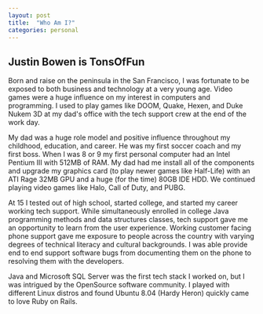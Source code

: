 ```yaml
---
layout: post
title:  "Who Am I?"
categories: personal
---
```

## Justin Bowen is TonsOfFun
Born and raise on the peninsula in the San Francisco, I was fortunate to be exposed to both business and technology at a very young age. Video games were a huge influence on my interest in computers and programming. I used to play games like DOOM, Quake, Hexen, and Duke Nukem 3D at my dad's office with the tech support crew at the end of the work day. 

My dad was a huge role model and positive influence throughout my childhood, education, and career. He was my first soccer coach and my first boss. When I was 8 or 9 my first personal computer had an Intel Pentium III with 512MB of RAM. My dad had me install all of the components and upgrade my graphics card (to play newer games like Half-Life) with an ATI Rage 32MB GPU and a huge (for the time) 80GB IDE HDD. We continued playing video games like Halo, Call of Duty, and PUBG.

At 15 I tested out of high school, started college, and started my career working tech support. While simultaneously enrolled in college Java programming methods and data structures classes, tech support gave me an opportunity to learn from the user experience. Working customer facing phone support gave me exposure to people across the country with varying degrees of technical literacy and cultural backgrounds. I was able provide end to end support software bugs from documenting them on the phone to resolving them with the developers. 

Java and Microsoft SQL Server was the first tech stack I worked on, but I was intrigued by the OpenSource software community. I played with different Linux distros and found Ubuntu 8.04 (Hardy Heron) quickly came to love Ruby on Rails. 